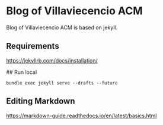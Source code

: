 # Blog of Villaviecencio ACM

Blog of Villaviecencio ACM is based on jekyll.

## Requirements

https://jekyllrb.com/docs/installation/

## Run local

```
bundle exec jekyll serve --drafts --future
```

## Editing Markdown

https://markdown-guide.readthedocs.io/en/latest/basics.html
